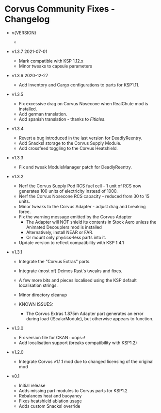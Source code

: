 # Corvus Community Fixes - Changelog

* v{VERSION}
  * <TODO>

* v1.3.7 2021-07-01
  * Mark compatible with KSP 1.12.x
  * Minor tweaks to capsule parameters

* v1.3.6 2020-12-27
  * Add Inventory and Cargo configurations to parts for KSP1.11.

* v1.3.5
  * Fix excessive drag on Corvus Nosecone when RealChute mod is installed.
  * Add german translation.
  * Add spanish translation - thanks to *Fitiales*.

* v1.3.4
  * Revert a bug introduced in the last version for DeadlyReentry.
  * Add Snacks! storage to the Corvus Supply Module.
  * Add crossfeed toggling to the Corvus Heatshield.

* v1.3.3
  * Fix and tweak ModuleManager patch for DeadlyReentry.

* v1.3.2
  * Nerf the Corvus Supply Pod RCS fuel cell - 1 unit of RCS now generates 100 units of electricity instead of 1000.
  * Nerf the Corvus Nosecone RCS capacity - reduced from 30 to 15 units.
  * Minor tweaks to the Corvus Adapter - adjust drag and breaking force.
  * Fix the warning message emitted by the Corvus Adapter
    + The Adapter will NOT shield its contents in Stock Aero unless the Animated Decouplers mod is installed
    + Alternatively, install NEAR or FAR.
    + Or mount only physics-less parts into it.
  * Update version to reflect compatibility with KSP 1.4.1

* v1.3.1
  * Integrate the "Corvus Extras" parts.
  * Integrate (most of) Deimos Rast's tweaks and fixes.
  * A few more bits and pieces localised using the KSP default localisation strings.
  * Minor directory cleanup

  * KNOWN ISSUES:
    + The Corvus Extras 1.875m Adapter part generates an error during load (IScalarModule), but otherwise appears to function.

* v1.3.0
  * Fix version file for CKAN ::oops::!
  * Add localisation support (breaks compatibility with KSP1.2)

* v1.2.0
  * Integrate Corvus v1.1.1 mod due to changed licensing of the original mod

* v0.1
  * Initial release
  * Adds missing part modules to Corvus parts for KSP1.2
  * Rebalances heat and buoyancy
  * Fixes heatshield ablation usage
  * Adds custom Snacks! override

